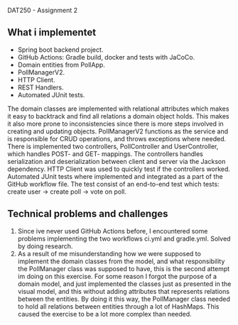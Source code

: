 DAT250 - Assignment 2

## What i implementet
- Spring boot backend project.
- GitHub Actions: Gradle build, docker and tests with JaCoCo.
- Domain entities from PollApp.
- PollManagerV2.
- HTTP Client.
- REST Handlers.
- Automated JUnit tests.

The domain classes are implemented with relational attributes which makes it easy to backtrack and find all relations
a domain object holds. This makes it also more prone to inconsistencies since there is more steps involved in creating
and updating objects. PollManagerV2 functions as the service and is responsible for CRUD operations, and throws
exceptions where needed. There is implemented two controllers, PollController and UserController, which handles POST-
and GET- mappings. The controllers handles serialization and deserialization between client and server via the Jackson
dependency. 
HTTP Client was used to quickly test if the controllers worked.
Automated JUnit tests where implemented and integrated as a part of the GitHub workflow file.
The test consist of an end-to-end test which tests: create user -> create poll -> vote on poll.



## Technical problems and challenges
1. Since ive never used GitHub Actions before, I encountered some problems implementing the two workflows 
   ci.yml and gradle.yml. Solved by doing research.
2. As a result of me misunderstanding how we were supposed to implement the domain classes from the model, and 
   what responsibility the PollManager class was supposed to have, this is the second attempt im doing on this exercise.
   For some reason I forgot the purpose of a domain model, and just implemented the classes just as presented in
   the visual model, and this without adding attributes that represents relations between the entities. By doing it
   this way, the PollManager class needed to hold all relations between entities through a lot of HashMaps.
   This caused the exercise to be a lot more complex than needed.
